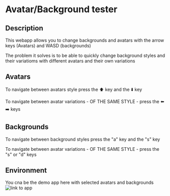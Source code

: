 # Avatar/Background tester

## Description

This webapp allows you to change backgrounds and avatars with the arrow keys (Avatars) and WASD (backgrounds)

The problem it solves is to be able to quickly change background styles and their variatioms with different avatars and their own variations

## Avatars

To navigate between avatars style press the ⬆️ key and the ⬇️ key

To navigate between avatar variations - OF THE SAME STYLE - press the ⬅️ ➡️ keys


## Backgrounds

To navigate between background styles press the "a" key and the "s" key

To navigate between avatar variations - OF THE SAME STYLE - press the "s" or "d" keys


## Environment

You cna be the demo app here with selected avatars and backgrounds ![link to app](https://felipewithf.github.io/avatar_background_tester/)
